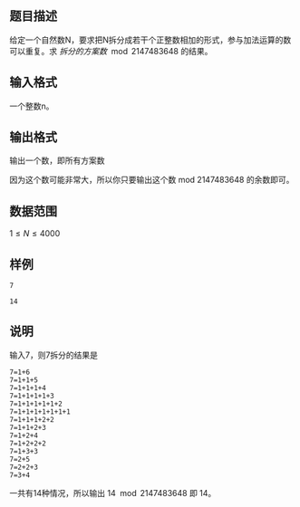 ## 题目描述

给定一个自然数N，要求把N拆分成若干个正整数相加的形式，参与加法运算的数可以重复。求 $拆分的方案数 \mod 2147483648$ 的结果。


## 输入格式

一个整数n。

## 输出格式

输出一个数，即所有方案数

因为这个数可能非常大，所以你只要输出这个数 mod 2147483648 的余数即可。


## 数据范围

$1 \leq N \leq 4000$

## 样例

```input1
7
```

```output1
14
```

## 说明

输入7，则7拆分的结果是

```
7=1+6
7=1+1+5
7=1+1+1+4
7=1+1+1+1+3
7=1+1+1+1+1+2
7=1+1+1+1+1+1+1
7=1+1+1+2+2
7=1+1+2+3
7=1+2+4
7=1+2+2+2
7=1+3+3
7=2+5
7=2+2+3
7=3+4
```

一共有14种情况，所以输出 $14 \mod 2147483648$ 即 14。

